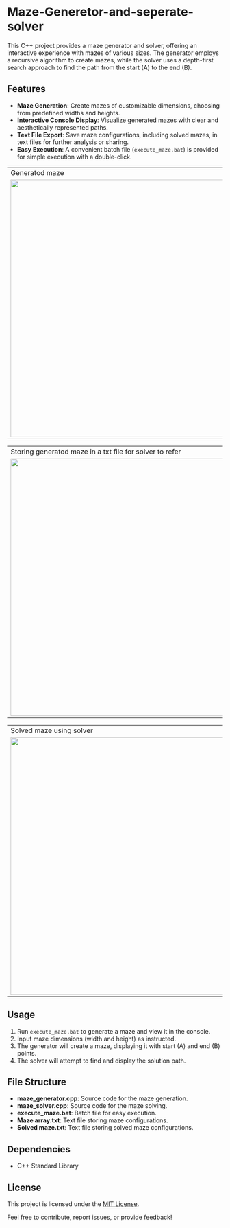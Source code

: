 # Maze-Generetor-and-seperate-solver

This C++ project provides a maze generator and solver, offering an interactive experience with mazes of various sizes. The generator employs a recursive algorithm to create mazes, while the solver uses a depth-first search approach to find the path from the start (A) to the end (B).

## Features

- **Maze Generation**: Create mazes of customizable dimensions, choosing from predefined widths and heights.
- **Interactive Console Display**: Visualize generated mazes with clear and aesthetically represented paths.
- **Text File Export**: Save maze configurations, including solved mazes, in text files for further analysis or sharing.
- **Easy Execution**: A convenient batch file (`execute_maze.bat`) is provided for simple execution with a double-click.

<table>
  <tr>
    <td>Generatod maze</td>
  </tr>
  <tr>
    <td><img src="https://user-images.githubusercontent.com/95247831/200484780-d9e64b44-65d9-417f-8b99-f7b8a298b7ba.png" width=600></td>
  </tr>
 </table>
 <table>
  <tr>
   <td>Storing generatod maze in a txt file for solver to refer</td>
  </tr>
  <tr>
     <td><img src="https://user-images.githubusercontent.com/95247831/200484788-b50c0f8b-7a19-49f6-9a11-aee4bbf7d82c.png" width=600></td>
  </tr>
 </table>
 <table>
  <tr>
   <td>Solved maze using solver</td>
  </tr>
  <tr>
    <td><img src="https://user-images.githubusercontent.com/95247831/200484785-193b5cd5-8ebf-4148-9fa9-36133bdbdd4f.png" width=600></td>
  </tr>
 </table>

## Usage

1. Run `execute_maze.bat` to generate a maze and view it in the console.
2. Input maze dimensions (width and height) as instructed.
3. The generator will create a maze, displaying it with start (A) and end (B) points.
4. The solver will attempt to find and display the solution path.

## File Structure

- **maze_generator.cpp**: Source code for the maze generation.
- **maze_solver.cpp**: Source code for the maze solving.
- **execute_maze.bat**: Batch file for easy execution.
- **Maze array.txt**: Text file storing maze configurations.
- **Solved maze.txt**: Text file storing solved maze configurations.

## Dependencies

- C++ Standard Library

## License

This project is licensed under the [MIT License](LICENSE).

Feel free to contribute, report issues, or provide feedback!

